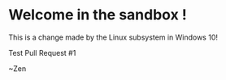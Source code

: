 # Welcome in the sandbox !

This is a change made by the Linux subsystem in Windows 10!

Test Pull Request #1

~Zen
